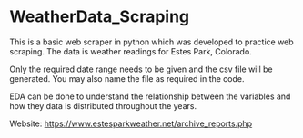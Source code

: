 # WeatherData_Scraping

This is a basic web scraper in python which was developed to practice web scraping. The data is weather readings for Estes Park, Colorado.

Only the required date range needs to be given and the csv file will be generated. You may also name the file as required in the code. 

EDA can be done to understand the relationship between the variables and how they data is distributed throughout the years.

Website: https://www.estesparkweather.net/archive_reports.php

